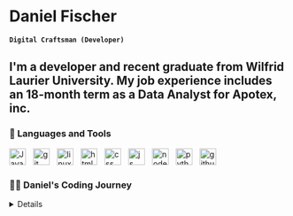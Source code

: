 # Daniel Fischer

**`Digital Craftsman (Developer)`**

I'm a developer and recent graduate from Wilfrid Laurier University. My job experience includes an 18-month term as a Data Analyst for Apotex, inc.
---

### 🧰 Languages and Tools

<img align="left" alt="Java" width="30px" style="padding-right:10px;" src="https://cdn.jsdelivr.net/gh/devicons/devicon/icons/java/java-original.svg"/>
<img align="left" alt="git" width="30px" style="padding-right:10px;" src="https://cdn.jsdelivr.net/gh/devicons/devicon/icons/git/git-original.svg" />
<img align="left" alt="linux" width="30px" style="padding-right:10px;" src="https://cdn.jsdelivr.net/gh/devicons/devicon/icons/linux/linux-original.svg" />
<img align="left" alt="html" width="30px" style="padding-right:10px;" src="https://cdn.jsdelivr.net/gh/devicons/devicon/icons/html5/html5-plain.svg" />
<img align="left" alt="css" width="30px" style="padding-right:10px;" src="https://cdn.jsdelivr.net/gh/devicons/devicon/icons/css3/css3-plain.svg" />
<img align="left" alt="js" width="30px" style="padding-right:10px;" src="https://cdn.jsdelivr.net/gh/devicons/devicon/icons/javascript/javascript-plain.svg" />
<img align="left" alt="node" width="30px" style="padding-right:10px;" src="https://cdn.jsdelivr.net/gh/devicons/devicon/icons/nodejs/nodejs-original.svg" />
<img align="left" alt="python" width="30px" style="padding-right:10px;" src="https://cdn.jsdelivr.net/gh/devicons/devicon/icons/python/python-plain.svg" />
<img align="left" alt="github" width="30px" style="padding-right:10px;" src="https://cdn.jsdelivr.net/gh/devicons/devicon/icons/github/github-original.svg" />
<br />


#
<!--
### 📊 Stats

![Daniel's GitHub stats](https://github-readme-stats.vercel.app/api?username=dwfischer9&show_icons=true&theme=gruvbox)

![GitHub Streak](https://streak-stats.demolab.com?user=dwfischer9&theme=gruvbox&border_radius=4.5) 
![dwfischer9's LeetCode Stats](https://leetcode-stats.vercel.app/api?username=dwfischer9&theme=Raspberry)
# -->

 <summary>
  <h3>👨‍💻 Daniel's Coding Journey</h3>
<details>
  <p> My journey as a software developer began when I was in the tenth grade. The first project that I was proud of was a game of BlackJack, which was my final project that year. Ever since then, I've been obsessed with expanding my toolkit as a developer. I began my Honours Bachelor of Science, with a Major in Computer Science in the fall of 2020 at Wilfrid Laurier University. In 2023, I got my first co-op placement as a Data Analyst as part of WLU's Professional Experience Program (PEP).</p>
</details>
 </summary>
